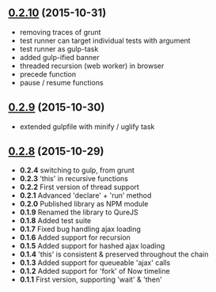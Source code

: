<a name="0.2.10"></a>
## [0.2.10](https://github.com/hbi99/QureJS.js/compare/0.2.9...v0.2.10) (2015-10-31)





* removing traces of grunt
* test runner can target individual tests with argument
* test runner as gulp-task
* added gulp-ified banner
* threaded recursion (web worker) in browser
* precede function
* pause / resume functions


<a name="0.2.9"></a>
## [0.2.9](https://github.com/hbi99/QureJS.js/compare/0.2.8...v0.2.9) (2015-10-30)

* extended gulpfile with minify / uglify task



<a name="0.2.8"></a>
## [0.2.8](https://github.com/hbi99/QureJS.js/compare/0.2.7...v0.2.8) (2015-10-29)

* **0.2.4** switching to gulp, from grunt
* **0.2.3** 'this' in recursive functions
* **0.2.2** First version of thread support
* **0.2.1** Advanced 'declare' + 'run' method
* **0.2.0** Published library as NPM module
* **0.1.9** Renamed the library to QureJS
* **0.1.8** Added test suite
* **0.1.7** Fixed bug handling ajax loading
* **0.1.6** Added support for recursion
* **0.1.5** Added support for hashed ajax loading
* **0.1.4** 'this' is consistent & preserved throughout the chain
* **0.1.3** Added support for queueable 'ajax' calls
* **0.1.2** Added support for 'fork' of Now timeline
* **0.1.1** First version, supporting 'wait' & 'then'
